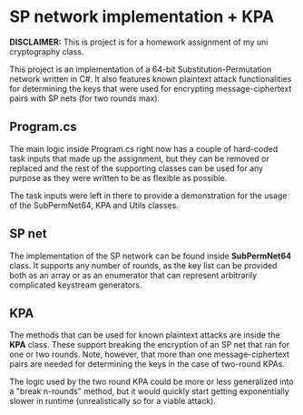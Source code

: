 # SP network implementation + KPA

**DISCLAIMER:** This is project is for a homework assignment of my uni cryptography class.

This project is an implementation of a 64-bit Substitution-Permutation network written in C#. It also features known plaintext attack functionalities for determining the keys that were used for encrypting message-ciphertext pairs with SP nets (for two rounds max).

## Program.cs

The main logic inside Program.cs right now has a couple of hard-coded task inputs that made up the assignment, but they can be removed or replaced and the rest of the supporting classes can be used for any purpose as they were written to be as flexible as possible.

The task inputs were left in there to provide a demonstration for the usage of the SubPermNet64, KPA and Utils classes.

## SP net

The implementation of the SP network can be found inside **SubPermNet64** class. It supports any number of rounds, as the key list can be provided both as an array or as an enumerator that can represent arbitrarily complicated keystream generators.

## KPA

The methods that can be used for known plaintext attacks are inside the **KPA** class. These support breaking the encryption of an SP net that ran for one or two rounds. Note, however, that more than one message-ciphertext pairs are needed for determining the keys in the case of two-round KPAs.

The logic used by the two round KPA could be more or less generalized into a "break n-rounds" method, but it would quickly start getting exponentially slower in runtime (unrealistically so for a viable attack).
